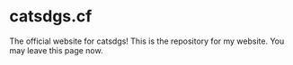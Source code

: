 # catsdgs.cf
The official website for catsdgs!
This is the repository for my website. You may leave this page now. 

